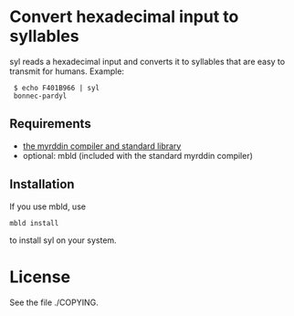 Convert hexadecimal input to syllables
======================================

syl reads a hexadecimal input and converts it to
syllables that are easy to transmit for humans.
Example:

     $ echo F401B966 | syl
     bonnec-pardyl

Requirements
------------

* [the myrddin compiler and standard library](https://www.github.com/oridb/mc)
* optional: mbld (included with the standard myrddin compiler)

Installation
------------

If you use mbld, use

	mbld install

to install syl on your system.

License
=======

See the file ./COPYING.
